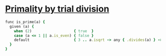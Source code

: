 [1]: http://rosettacode.org/wiki/Primality_by_trial_division

# [Primality by trial division][1]

```ruby
func is_prime(a) {
  given (a) {
    when (2)                   { true  }
    case (a <= 1 || a.is_even) { false }
    default                    { 3 .. a.isqrt -> any { .divides(a) } -> not }
  }
}
```

